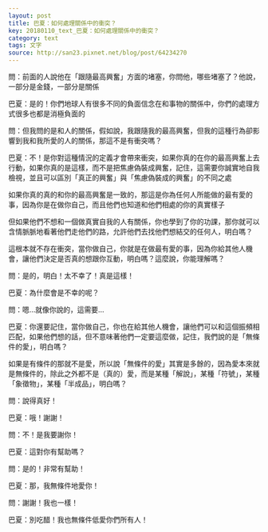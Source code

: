 ```yaml
---
layout: post
title: 巴夏：如何處理關係中的衝突？
key: 20180110_text_巴夏：如何處理關係中的衝突？
category: text
tags: 文字
source: http://san23.pixnet.net/blog/post/64234270
---
```



問：前面的人說他在「跟隨最高興奮」方面的堵塞，你問他，哪些堵塞了？他說，一部分是金錢，一部分是關係

巴夏：是的！你們地球人有很多不同的負面信念在和事物的關係中，你們的處理方式很多也都是消極負面的

問：但我問的是和人的關係，假如說，我跟隨我的最高興奮，但我的這種行為卻影響到我和我所愛的人的關係，那這不是有衝突嗎？

巴夏：不！是你對這種情況的定義才會帶來衝突，如果你真的在你的最高興奮上去行動，如果你真的是這樣，而不是把焦慮偽裝成興奮，記住，這需要你誠實地自我檢視，並且可以區別「真正的興奮」與「焦慮偽裝成的興奮」的不同之處

如果你真的真的和你的最高興奮是一致的，那這是你為任何人所能做的最有愛的事，因為你是在做你自己，而且他們也知道和他們相處的你的真實樣子

但如果他們不想和一個做真實自我的人有關係，你也學到了你的功課，那你就可以含情脈脈地看著他們走他們的路，允許他們去找他們想結交的任何人，明白嗎？

這根本就不存在衝突，當你做自己，你就是在做最有愛的事，因為你給其他人機會，讓他們決定是否真的想跟你互動，明白嗎？這麼說，你能理解嗎？

問：是的，明白！太不幸了！真是這樣！

巴夏：為什麼會是不幸的呢？

問：嗯…就像你說的，這需要…

巴夏：你還要記住，當你做自己，你也在給其他人機會，讓他們可以和這個振頻相匹配，如果他們想的話，但不意味著他們一定要這麼做，記住，我們說的是「無條件的愛」，明白嗎？

如果是有條件的那就不是愛，所以說「無條件的愛」其實是多餘的，因為愛本來就是無條件的，除此之外都不是（真的）愛，而是某種「解說」，某種「符號」，某種「象徵物」，某種「半成品」，明白嗎？

問：說得真好！

巴夏：哦！謝謝！

問：不！是我要謝你！

巴夏：這對你有幫助嗎？

問：是的！非常有幫助！

巴夏：那，我無條件地愛你！

問：謝謝！我也一樣！

巴夏：別吃醋！我也無條件低愛你們所有人！
